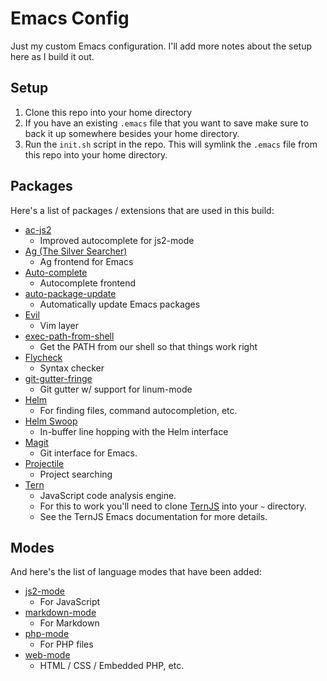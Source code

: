 # Emacs Config

Just my custom Emacs configuration. I'll add more notes about the setup here as I build it out.

## Setup

1. Clone this repo into your home directory
2. If you have an existing `.emacs` file that you want to save make sure to back it up somewhere besides your home directory.
3. Run the `init.sh` script in the repo. This will symlink the `.emacs` file from this repo into your home directory.

## Packages

Here's a list of packages / extensions that are used in this build:

- [ac-js2](https://github.com/ScottyB/ac-js2)
  - Improved autocomplete for js2-mode
- [Ag (The Silver Searcher)](https://github.com/Wilfred/ag.el)
  - Ag frontend for Emacs
- [Auto-complete](https://github.com/auto-complete/auto-complete)
  - Autocomplete frontend
- [auto-package-update](https://github.com/rranelli/auto-package-update.el)
  - Automatically update Emacs packages
- [Evil](https://github.com/emacs-evil/evil)
  - Vim layer
- [exec-path-from-shell](https://github.com/purcell/exec-path-from-shell)
  - Get the PATH from our shell so that things work right
- [Flycheck](http://flycheck.org)
  - Syntax checker
- [git-gutter-fringe](https://github.com/syohex/emacs-git-gutter-fringe)
  - Git gutter w/ support for linum-mode
- [Helm](https://emacs-helm.github.io/helm/)
  - For finding files, command autocompletion, etc.
- [Helm Swoop](https://github.com/ShingoFukuyama/helm-swoop)
  - In-buffer line hopping with the Helm interface
- [Magit](https://magit.vc/)
  - Git interface for Emacs.
- [Projectile](https://github.com/bbatsov/projectile)
  - Project searching
- [Tern](http://ternjs.net/doc/manual.html#emacs)
  - JavaScript code analysis engine.
  - For this to work you'll need to clone [TernJS](https://github.com/ternjs/tern) into your `~` directory.
  - See the TernJS Emacs documentation for more details.
  
## Modes

And here's the list of language modes that have been added:

- [js2-mode](https://github.com/mooz/js2-mode)
  - For JavaScript
- [markdown-mode](http://jblevins.org/projects/markdown-mode/)
  - For Markdown
- [php-mode](https://www.emacswiki.org/emacs/PhpMode)
  - For PHP files
- [web-mode](http://web-mode.org/)
  - HTML / CSS / Embedded PHP, etc.
